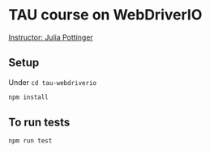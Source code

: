 # TAU course on WebDriverIO

[Instructor: Julia Pottinger](https://testautomationu.applitools.com/webdriverio-tutorial/)

## Setup

Under `cd tau-webdriverio`

```zsh
npm install
```

## To run tests

```zsh
npm run test
```
